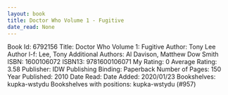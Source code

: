 ```yaml
---
layout: book
title: Doctor Who Volume 1 - Fugitive
date_read: None
---
```


Book Id: 6792156
Title: Doctor Who Volume 1: Fugitive
Author: Tony Lee
Author l-f: Lee, Tony
Additional Authors: Al Davison, Matthew Dow Smith
ISBN: 1600106072
ISBN13: 9781600106071
My Rating: 0
Average Rating: 3.58
Publisher: IDW Publishing
Binding: Paperback
Number of Pages: 150
Year Published: 2010
Date Read: 
Date Added: 2020/01/23
Bookshelves: kupka-wstydu
Bookshelves with positions: kupka-wstydu (#957)

